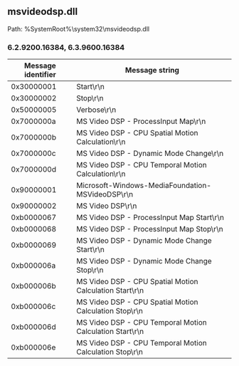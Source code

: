 ## msvideodsp.dll

Path: %SystemRoot%\system32\msvideodsp.dll

### 6.2.9200.16384, 6.3.9600.16384

Message identifier | Message string
--- | ---
0x30000001 | Start\r\n
0x30000002 | Stop\r\n
0x50000005 | Verbose\r\n
0x7000000a | MS Video DSP - ProcessInput Map\r\n
0x7000000b | MS Video DSP - CPU Spatial Motion Calculation\r\n
0x7000000c | MS Video DSP - Dynamic Mode Change\r\n
0x7000000d | MS Video DSP - CPU Temporal Motion Calculation\r\n
0x90000001 | Microsoft-Windows-MediaFoundation-MSVideoDSP\r\n
0x90000002 | MS Video DSP\r\n
0xb0000067 | MS Video DSP - ProcessInput Map Start\r\n
0xb0000068 | MS Video DSP - ProcessInput Map Stop\r\n
0xb0000069 | MS Video DSP - Dynamic Mode Change Start\r\n
0xb000006a | MS Video DSP - Dynamic Mode Change Stop\r\n
0xb000006b | MS Video DSP - CPU Spatial Motion Calculation Start\r\n
0xb000006c | MS Video DSP - CPU Spatial Motion Calculation Stop\r\n
0xb000006d | MS Video DSP - CPU Temporal Motion Calculation Start\r\n
0xb000006e | MS Video DSP - CPU Temporal Motion Calculation Stop\r\n
